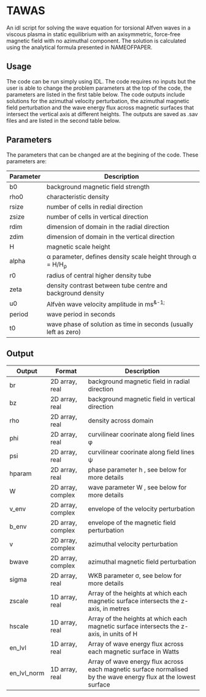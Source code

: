 # TAWAS
An idl script for solving the wave equation for torsional Alfven waves in a viscous plasma in static equilibrium with an axisymmetric, force-free magnetic field with no azimuthal component. The solution is calculated using the analytical formula presented in NAMEOFPAPER. 

## Usage

The code can be run simply using IDL. The code requires no inputs but the user is able to change the problem parameters at the top of the code, the parameters are listed in the first table below. The code outputs include solutions for the azimuthal velocity perturbation, the azimuthal magnetic field perturbation and the wave energy flux across magnetic surfaces that intersect the vertical axis at different heights. The outputs are saved as .sav files and are listed in the second table below.

## Parameters

The parameters that can be changed are at the begining of the code. These parameters are:

| Parameter | Description |
| --- | --- |
| b0     | background magnetic field strength                               |
| rho0   | characteristic density                                           |
| rsize  | number of cells in redial direction                              |
| zsize  | number of cells in vertical direction                            |
| rdim   | dimension of domain in the radial direction                      |
| zdim   | dimension of domain in the vertical direction                    |
| H      | magnetic scale height                                            |
| alpha  | &alpha; parameter, defines density scale height through 	&alpha; = H/H<sub>&rho;</sub>    |
| r0     | radius of central higher density tube                            |
| zeta   | density contrast between tube centre and background density      |
| u0     | Alfv&egrave;n wave velocity amplitude in ms<sup>&-1;</sup>       |
| period | wave period in seconds                                           |
| t0     | wave phase of solution as time in seconds (usually left as zero) |

## Output


| Output | Format | Description |
| --- | --- | --- |
| br           | 2D array, real       | background magnetic field in radial direction        |
| bz           | 2D array, real       | background magnetic field in vertical direction      |
| rho          | 2D array, real       | density across domain                                |
| phi          | 2D array, real       | curvilinear coorinate along field lines &phi;        |
| psi          | 2D array, real       | curvilinear coorinate along field lines &psi;        |
| hparam       | 2D array, real       | phase parameter h , see below for more details       |
| W            | 2D array, complex    | wave parameter W , see below for more details        |
| v_env        | 2D array, complex    | envelope of the velocity perturbation                |
| b_env        | 2D array, complex    | envelope of the magnetic field perturbation          |
| v            | 2D array, complex    | azimuthal velocity perturbation                      |
| bwave        | 2D array, complex    | azimuthal magnetic field perturbation                |
| sigma        | 2D array, real       | WKB parameter &sigma;, see below for more details    |
| zscale       | 1D array, real       | Array of the heights at which each magnetic surface intersects the z-axis, in metres              |
| hscale       | 1D array, real       | Array of the heights at which each magnetic surface intersects the z-axis, in units of H          |
| en_lvl       | 1D array, real       | Array of wave energy flux across each magnetic surface in Watts                                   |
| en_lvl_norm  | 1D array, real       | Array of wave energy flux across each magnetic surface normalised by the wave energy flux at the lowest surface |

